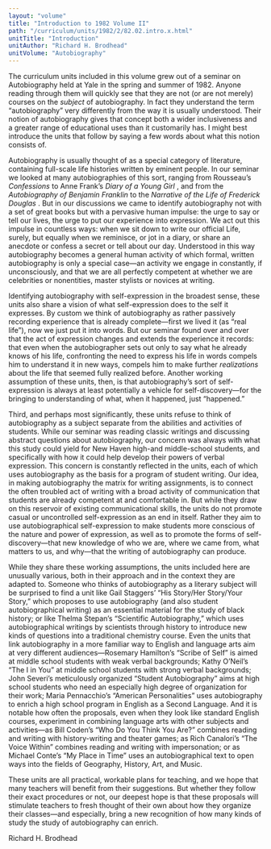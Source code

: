 ```yaml
---
layout: "volume"
title: "Introduction to 1982 Volume II"
path: "/curriculum/units/1982/2/82.02.intro.x.html"
unitTitle: "Introduction"
unitAuthor: "Richard H. Brodhead"
unitVolume: "Autobiography"
---
```

<body>
 <p>
  The curriculum units included in this volume grew out of a seminar on Autobiography held at Yale in the spring and summer of 1982. Anyone reading through them will quickly see that they are not (or are not merely) courses on the
  <i>
   subject
  </i>
  of autobiography. In fact they understand the term “autobiography” very differently from the way it is usually understood. Their notion of autobiography gives that concept both a wider inclusiveness and a greater range of educational uses than it customarily has. I might best introduce the units that follow by saying a few words about what this notion consists of.
 </p>
 <p>
  Autobiography is usually thought of as a special category of literature, containing full-scale life histories written by eminent people. In our seminar we looked at many autobiographies of this sort, ranging from Rousseau’s
  <i>
   Confessions
  </i>
  to Anne Frank’s
  <i>
   Diary of a Young Girl
  </i>
  , and from the
  <i>
   Autobiography of Benjamin Franklin
  </i>
  to the
  <i>
   Narrative of the Life of Frederick Douglas
  </i>
  . But in our discussions we came to identify autobiography not with a set of great books but with a pervasive human impulse: the urge to say or tell our lives, the urge to put our experience into expression. We act out this impulse in countless ways: when we sit down to write our official Life, surely, but equally when we reminisce, or jot in a diary, or share an anecdote or confess a secret or tell about our day. Understood in this way autobiography becomes a general human activity of which formal, written autobiography is only a special case—an activity we engage in constantly, if unconsciously, and that we are all perfectly competent at whether we are celebrities or nonentities, master stylists or novices at writing.
 </p>
 <p>
  Identifying autobiography with self-expression in the broadest sense, these units also share a vision of what self-expression does to the self it expresses. By custom we think of autobiography as rather passively recording experience that is already complete—first we lived it (as “real life”), now we just put it into words. But our seminar found over and over that the act of expression changes and extends the experience it records: that even when the autobiographer sets out only to say what he already knows of his life, confronting the need to express his life in words compels him to understand it in new ways, compels him to make further
  <i>
   realizations
  </i>
  about the life that seemed fully realized before. Another working assumption of these units, then, is that autobiography’s sort of self-expression is always at least potentially a vehicle for self-discovery—for the bringing to understanding of what, when it happened, just “happened.”
 </p>
 <p>
  Third, and perhaps most significantly, these units refuse to think of autobiography as a subject separate from the abilities and activities of students. While our seminar was reading classic writings and discussing abstract questions about autobiography, our concern was always with what this study could yield for New Haven high-and middle-school students, and specifically with how it could help develop their powers of verbal expression. This concern is constantly reflected in the units, each of which uses autobiography as the basis for a program of student writing. Our idea, in making autobiography the matrix for writing assignments, is to connect the often troubled act of writing with a broad activity of communication that students are already competent at and comfortable in. But while they draw on this reservoir of existing communicational skills, the units do not promote casual or uncontrolled self-expression as an end in itself. Rather they aim to use autobiographical self-expression to make students more conscious of the nature and power of expression, as well as to promote the forms of self-discovery—that new knowledge of who we are, where we came from, what matters to us, and why—that the writing of autobiography can produce.
 </p>
 <p>
  While they share these working assumptions, the units included here are unusually various, both in their approach and in the context they are adapted to. Someone who thinks of autobiography as a literary subject will be surprised to find a unit like Gail Staggers’ “His Story/Her Story/Your Story,” which proposes to use autobiography (and also student autobiographical writing) as an essential material for the study of black history; or like Thelma Stepan’s “Scientific Autobiography,” which uses autobiographical writings by scientists through history to introduce new kinds of questions into a traditional chemistry course. Even the units that link autobiography in a more familiar way to English and language arts aim at very different audiences—Rosemary Hamilton’s “Scribe of Self” is aimed at middle school students with weak verbal backgrounds; Kathy O’Neil’s “The I in You” at middle school students with strong verbal backgrounds; John Severi’s meticulously organized “Student Autobiography” aims at high school students who need an especially high degree of organization for their work; Maria Pennacchio’s “American Personalities” uses autobiography to enrich a high school program in English as a Second Language. And it is notable how often the proposals, even when they look like standard English courses, experiment in combining language arts with other subjects and activities—as Bill Coden’s “Who Do You Think You Are?” combines reading and writing with history-writing and theater games; as Rich Canalori’s “The Voice Within” combines reading and writing with impersonation; or as Michael Conte’s “My Place in Time” uses an autobiographical text to open ways into the fields of Geography, History, Art, and Music.
 </p>
 <p>
  These units are all practical, workable plans for teaching, and we hope that many teachers will benefit from their suggestions. But whether they follow their exact procedures or not, our deepest hope is that these proposals will stimulate teachers to fresh thought of their own about how they organize their classes—and especially, bring a new recognition of how many kinds of study the study of autobiography can enrich.
 </p>
 <p>
  Richard H. Brodhead
 </p>

</body>